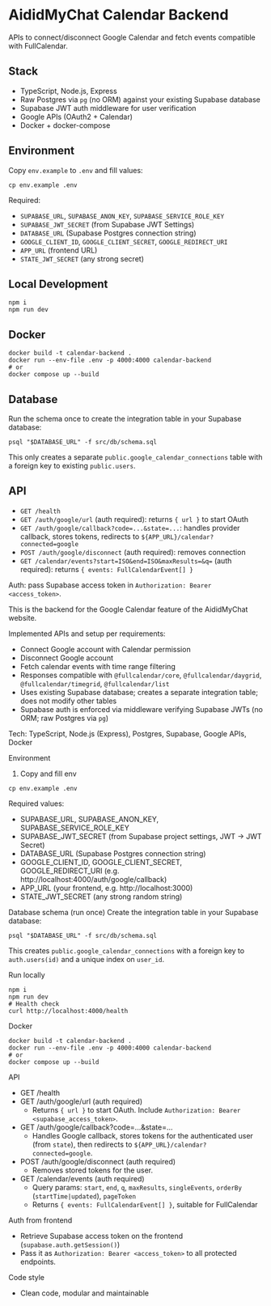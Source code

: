 # AididMyChat Calendar Backend

APIs to connect/disconnect Google Calendar and fetch events compatible with FullCalendar.

## Stack

- TypeScript, Node.js, Express
- Raw Postgres via `pg` (no ORM) against your existing Supabase database
- Supabase JWT auth middleware for user verification
- Google APIs (OAuth2 + Calendar)
- Docker + docker-compose

## Environment

Copy `env.example` to `.env` and fill values:

```
cp env.example .env
```

Required:

- `SUPABASE_URL`, `SUPABASE_ANON_KEY`, `SUPABASE_SERVICE_ROLE_KEY`
- `SUPABASE_JWT_SECRET` (from Supabase JWT Settings)
- `DATABASE_URL` (Supabase Postgres connection string)
- `GOOGLE_CLIENT_ID`, `GOOGLE_CLIENT_SECRET`, `GOOGLE_REDIRECT_URI`
- `APP_URL` (frontend URL)
- `STATE_JWT_SECRET` (any strong secret)

## Local Development

```
npm i
npm run dev
```

## Docker

```
docker build -t calendar-backend .
docker run --env-file .env -p 4000:4000 calendar-backend
# or
docker compose up --build
```

## Database

Run the schema once to create the integration table in your Supabase database:

```
psql "$DATABASE_URL" -f src/db/schema.sql
```

This only creates a separate `public.google_calendar_connections` table with a foreign key to existing `public.users`.

## API

- `GET /health`
- `GET /auth/google/url` (auth required): returns `{ url }` to start OAuth
- `GET /auth/google/callback?code=...&state=...`: handles provider callback, stores tokens, redirects to `${APP_URL}/calendar?connected=google`
- `POST /auth/google/disconnect` (auth required): removes connection
- `GET /calendar/events?start=ISO&end=ISO&maxResults=&q=` (auth required): returns `{ events: FullCalendarEvent[] }`

Auth: pass Supabase access token in `Authorization: Bearer <access_token>`.

This is the backend for the Google Calendar feature of the AididMyChat website.

Implemented APIs and setup per requirements:

- Connect Google account with Calendar permission
- Disconnect Google account
- Fetch calendar events with time range filtering
- Responses compatible with `@fullcalendar/core`, `@fullcalendar/daygrid`, `@fullcalendar/timegrid`, `@fullcalendar/list`
- Uses existing Supabase database; creates a separate integration table; does not modify other tables
- Supabase auth is enforced via middleware verifying Supabase JWTs (no ORM; raw Postgres via `pg`)

Tech: TypeScript, Node.js (Express), Postgres, Supabase, Google APIs, Docker

Environment

1. Copy and fill env

```
cp env.example .env
```

Required values:

- SUPABASE_URL, SUPABASE_ANON_KEY, SUPABASE_SERVICE_ROLE_KEY
- SUPABASE_JWT_SECRET (from Supabase project settings, JWT -> JWT Secret)
- DATABASE_URL (Supabase Postgres connection string)
- GOOGLE_CLIENT_ID, GOOGLE_CLIENT_SECRET, GOOGLE_REDIRECT_URI (e.g. http://localhost:4000/auth/google/callback)
- APP_URL (your frontend, e.g. http://localhost:3000)
- STATE_JWT_SECRET (any strong random string)

Database schema (run once)
Create the integration table in your Supabase database:

```
psql "$DATABASE_URL" -f src/db/schema.sql
```

This creates `public.google_calendar_connections` with a foreign key to `auth.users(id)` and a unique index on `user_id`.

Run locally

```
npm i
npm run dev
# Health check
curl http://localhost:4000/health
```

Docker

```
docker build -t calendar-backend .
docker run --env-file .env -p 4000:4000 calendar-backend
# or
docker compose up --build
```

API

- GET /health
- GET /auth/google/url (auth required)
  - Returns `{ url }` to start OAuth. Include `Authorization: Bearer <supabase_access_token>`.
- GET /auth/google/callback?code=...&state=...
  - Handles Google callback, stores tokens for the authenticated user (from `state`), then redirects to `${APP_URL}/calendar?connected=google`.
- POST /auth/google/disconnect (auth required)
  - Removes stored tokens for the user.
- GET /calendar/events (auth required)
  - Query params: `start`, `end`, `q`, `maxResults`, `singleEvents`, `orderBy` (`startTime|updated`), `pageToken`
  - Returns `{ events: FullCalendarEvent[] }`, suitable for FullCalendar

Auth from frontend

- Retrieve Supabase access token on the frontend (`supabase.auth.getSession()`)
- Pass it as `Authorization: Bearer <access_token>` to all protected endpoints.

Code style

- Clean code, modular and maintainable
